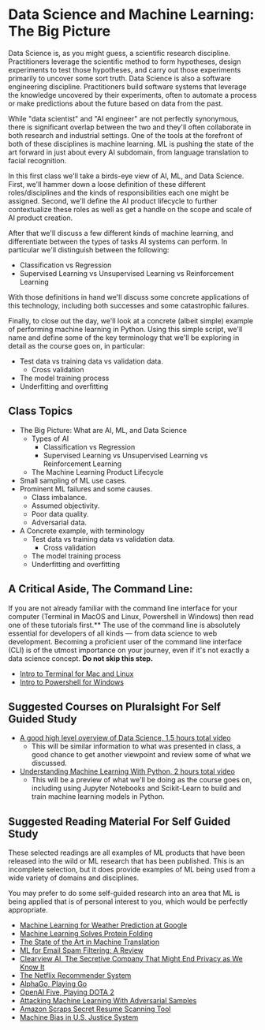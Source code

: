 # Data Science and Machine Learning: The Big Picture

Data Science is, as you might guess, a scientific research discipline. Practitioners leverage the scientific method to form hypotheses, design experiments to test those hypotheses, and carry out those experiments primarily to uncover some sort truth. Data Science is also a software engineering discipline. Practitioners build software systems that leverage the knowledge uncovered by their experiments, often to automate a process or make predictions about the future based on data from the past.

While "data scientist" and "AI engineer" are not perfectly synonymous, there is significant overlap between the two and they'll often collaborate in both research and industrial settings. One of the tools at the forefront of both of these disciplines is machine learning. ML is pushing the state of the art forward in just about every AI subdomain, from language translation to facial recognition.

In this first class we'll take a birds-eye view of AI, ML, and Data Science. First, we'll hammer down a loose definition of these different roles/disciplines and the kinds of responsibilities each one might be assigned. Second, we'll define the AI product lifecycle to further contextualize these roles as well as get a handle on the scope and scale of AI product creation.

After that we'll discuss a few different kinds of machine learning, and differentiate between the types of tasks AI systems can perform. In particular we'll distinguish between the following:

* Classification vs Regression
* Supervised Learning vs Unsupervised Learning vs Reinforcement Learning

With those definitions in hand we'll discuss some concrete applications of this technology, including both successes and some catastrophic failures.

Finally, to close out the day, we'll look at a concrete (albeit simple) example of performing machine learning in Python. Using this simple script, we'll name and define some of the key terminology that we'll be exploring in detail as the course goes on, in particular:

* Test data vs training data vs validation data.
    * Cross validation
* The model training process
* Underfitting and overfitting

## Class Topics

* The Big Picture: What are AI, ML, and Data Science
    * Types of AI
        * Classification vs Regression
        * Supervised Learning vs Unsupervised Learning vs Reinforcement Learning
    * The Machine Learning Product Lifecycle
* Small sampling of ML use cases.
* Prominent ML failures and some causes.
    * Class imbalance.
    * Assumed objectivity.
    * Poor data quality.
    * Adversarial data.
* A Concrete example, with terminology
    * Test data vs training data vs validation data.
        * Cross validation
    * The model training process
    * Underfitting and overfitting

## A Critical Aside, The Command Line:

If you are not already familiar with the command line interface for your computer (Terminal in MacOS and Linux, Powershell in Windows) then read one of these tutorials first.** The use of the command line is absolutely essential for developers of all kinds — from data science to web development. Becoming a proficient user of the command line interface (CLI) is of the utmost importance on your journey, even if it's not exactly a data science concept. **Do not skip this step.**

* [Intro to Terminal for Mac and Linux](https://programminghistorian.org/en/lessons/intro-to-bash)
* [Intro to Powershell for Windows](https://programminghistorian.org/en/lessons/intro-to-powershell)

## Suggested Courses on Pluralsight For Self Guided Study

* [A good high level overview of Data Science, 1.5 hours total video](https://app.pluralsight.com/library/courses/data-science-big-picture/table-of-contents)
    * This will be similar information to what was presented in class, a good chance to get another viewpoint and review some of what we discussed.
* [Understanding Machine Learning With Python, 2 hours total video](https://app.pluralsight.com/library/courses/python-understanding-machine-learning/table-of-contents)
    * This will be a preview of what we'll be doing as the course goes on, including using Jupyter Notebooks and Scikit-Learn to build and train machine learning models in Python.

## Suggested Reading Material For Self Guided Study

These selected readings are all examples of ML products that have been released into the wild or ML research that has been published. This is an incomplete selection, but it does provide examples of ML being used from a wide variety of domains and disciplines. 

You may prefer to do some self-guided research into an area that ML is being applied that is of personal interest to you, which would be perfectly appropriate. 

* [Machine Learning for Weather Prediction at Google](https://ai.googleblog.com/2020/01/using-machine-learning-to-nowcast.html)
* [Machine Learning Solves Protein Folding](https://deepmind.com/blog/article/alphafold-a-solution-to-a-50-year-old-grand-challenge-in-biology)
* [The State of the Art in Machine Translation](https://www.topbots.com/ai-nlp-research-neural-machine-translation/)
* [ML for Email Spam Filtering: A Review](https://www.sciencedirect.com/science/article/pii/S2405844018353404)
* [Clearview AI, The Secretive Company That Might End Privacy as We Know It](https://www.nytimes.com/2020/01/18/technology/clearview-privacy-facial-recognition.html)
* [The Netflix Recommender System](https://dl.acm.org/doi/10.1145/2843948)
* [AlphaGo, Playing Go](https://www.theatlantic.com/technology/archive/2017/10/alphago-zero-the-ai-that-taught-itself-go/543450/)
* [OpenAI Five, Playing DOTA 2](https://openai.com/projects/five/)
* [Attacking Machine Learning With Adversarial Samples](https://openai.com/blog/adversarial-example-research/)
* [Amazon Scraps Secret Resume Scanning Tool](https://www.reuters.com/article/us-amazon-com-jobs-automation-insight/amazon-scraps-secret-ai-recruiting-tool-that-showed-bias-againstwomen-idUSKCN1MK08G)
* [Machine Bias in U.S. Justice System](https://www.propublica.org/article/machine-bias-risk-assessments-in-criminal-sentencing)